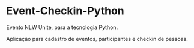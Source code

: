 # Event-Checkin-Python
Evento NLW Unite, para a tecnologia Python.

Aplicação para cadastro de eventos, participantes e checkin de pessoas.
